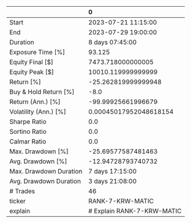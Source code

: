 |                        | 0                          |
|:-----------------------|:---------------------------|
| Start                  | 2023-07-21 11:15:00        |
| End                    | 2023-07-29 19:00:00        |
| Duration               | 8 days 07:45:00            |
| Exposure Time [%]      | 93.125                     |
| Equity Final [$]       | 7473.718000000005          |
| Equity Peak [$]        | 10010.119999999999         |
| Return [%]             | -25.262819999999948        |
| Buy & Hold Return [%]  | -8.0                       |
| Return (Ann.) [%]      | -99.99925661996679         |
| Volatility (Ann.) [%]  | 0.00045017952048618154     |
| Sharpe Ratio           | 0.0                        |
| Sortino Ratio          | 0.0                        |
| Calmar Ratio           | 0.0                        |
| Max. Drawdown [%]      | -25.69577587481463         |
| Avg. Drawdown [%]      | -12.94728793740732         |
| Max. Drawdown Duration | 7 days 17:15:00            |
| Avg. Drawdown Duration | 3 days 21:08:00            |
| # Trades               | 46                         |
| ticker                 | RANK-7-KRW-MATIC           |
| explain                | # Explain RANK-7-KRW-MATIC |